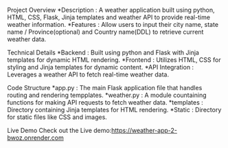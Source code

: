 Project Overview
*Description : A weather application built using python, HTML, CSS, Flask, Jinja templates and weather API to provide real-time weather information.
*Features    : Allow users to input their city name, state name / Province(optional) and Country name(DDL) to retrieve current weather data.

Technical Details
*Backend         : Built using python and Flask with Jinja templates for dynamic HTML rendering.
*Frontend        : Utilizes HTML, CSS for styling and Jinja templates for dynamic content.
*API Integration : Leverages a weather API to fetch real-time weather data.

Code Structure
*app.py     : The main Flask application file that handles routing and rendering tempplates.
*weather.py : A module countaining functions for making API requests to fetch weather data.
*templates  : Directory containing Jinja templates for HTML rendering.
*Static     : Directory for static files like CSS and images.

Live Demo 
Check out the Live demo:https://weather-app-2-bwoz.onrender.com
